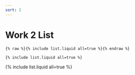 ```yaml
---
sort: 2
---
```


# Work 2 List

```
{% raw %}{% include list.liquid all=true %}{% endraw %}

{% include list.liquid all=true %}
```

{% include list.liquid all=true %}
